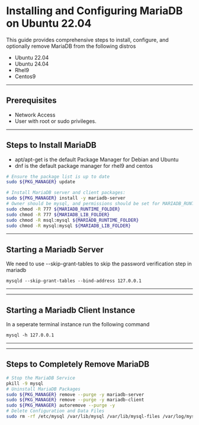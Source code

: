 # Installing and Configuring MariaDB on Ubuntu 22.04

This guide provides comprehensive steps to install, configure, and optionally remove MariaDB from the following distros

- Ubuntu 22.04  
- Ubuntu 24.04  
- Rhel9  
- Centos9  

---

## Prerequisites

- Network Access
- User with root or sudo privileges.

---

## Steps to Install MariaDB
- apt/apt-get is the default Package Manager for Debian and Ubuntu 
- dnf is the default package manager for rhel9 and centos

```bash
# Ensure the package list is up to date
sudo ${PKG_MANAGER} update

# Install MariaDB server and client packages:
sudo ${PKG_MANAGER} install -y mariadb-server 
# Owner should be mysql, and permissions should be set for MARIADB_RUNTIME_FOLDER and MARIADB_LIB_FOLDER - these might change based on distros, so please refer to the Make file
sudo chmod -R 777 ${MARIADB_RUNTIME_FOLDER}
sudo chmod -R 777 ${MARIADB_LIB_FOLDER}
sudo chmod -R msql:mysql ${MARIADB_RUNTIME_FOLDER}
sudo chmod -R mysql:mysql ${MARIADB_LIB_FOLDER}

```

---
## Starting a Mariadb Server
We need to use --skip-grant-tables to skip the password verification step in mariadb
```
mysqld --skip-grant-tables --bind-address 127.0.0.1
```
---

---
## Starting a Mariadb Client Instance
In a seperate terminal instance run the following command
```
mysql -h 127.0.0.1 
```
---

---

## Steps to Completely Remove MariaDB

```bash
# Stop the MariaDB Service
pkill -9 mysql
# Uninstall MariaDB Packages
sudo ${PKG_MANAGER} remove --purge -y mariadb-server
sudo ${PKG_MANAGER} remove --purge -y mariadb-client
sudo ${PKG_MANAGER} autoremove --purge -y
# Delete Configuration and Data Files
sudo rm -rf /etc/mysql /var/lib/mysql /var/lib/mysql-files /var/log/mysql /var/log/mariadb /var/cache/mysql 
```